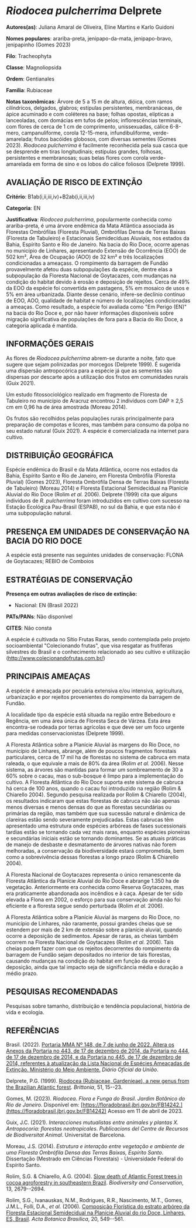 # *Riodocea pulcherrima* Delprete

**Autores(as)**: Juliana Amaral de Oliveira, Eline Martins e Karlo Guidoni

**Nomes populares**: arariba-preta, jenipapo-da-mata, jenipapo-bravo, jenipapinho (Gomes 2023)

**Filo**: Tracheophyta

**Classe**: Magnoliopsida

**Ordem**: Gentianales

**Família**: Rubiaceae

**Notas taxonômicas**: Árvore de 5 a 15 m de altura, dióica, com ramos cilíndricos, delgados, glabros; estípulas persistentes, membranáceas, de ápice acuminado e com coléteres na base; folhas opostas, elípticas a lanceoladas, com domácias em tufos de pelos; inflorescências terminais, com flores de cerca de 1 cm de comprimento, unissexuadas, cálice 6-8-mero, campanuliforme, corola 12-15-mera, infundibuliforme, verde-amarelada; frutos bacóides globosos, com diversas sementes (Gomes 2023). *Riodocea pulcherrima* é facilmente reconhecida pela sua casca que se desprende em tiras longitudinais; estípulas grandes, folhosas, persistentes e membranosas; suas belas flores com corola verde-amarelada em forma de sino e os lobos do cálice foliosos (Delprete 1999).

## AVALIAÇÃO DE RISCO DE EXTINÇÃO

**Critério**: B1ab(i,ii,iii,iv)+B2ab(i,ii,iii,iv)

**Categoria**: EN

**Justificativa**: *Riodocea pulcherrima*, popularmente conhecida como arariba-preta, é uma árvore endêmica da Mata Atlântica associada às Florestas Ombrófilas (Floresta Pluvial), Ombrófilas Densa de Terras Baixas (Floresta de Tabuleiro) e Estacionais Semidecíduas Aluviais, nos estados da Bahia, Espírito Santo e Rio de Janeiro. Na bacia do Rio Doce, ocorre apenas no município de Linhares, apresentando Extensão de Ocorrência (EOO) de 502 km², Área de Ocupação (AOO) de 32 km² e três localizações condicionadas a ameaçass. O rompimento da barragem de Fundão provavelmente afetou duas subpopulações da espécie, dentre elas a subpopulação da Floresta Nacional de Goytacazes, com mudanças na condição do habitat devido à erosão e deposição de rejeitos. Cerca de 49% da EOO da espécie foi convertida em pastagens, 5% em mosaico de usos e 5% em área urbanizada. Diante desse cenário, infere-se declínio contínuo de EOO, AOO, qualidade de habitat e número de
localizações condicionadas a ameaças. Como resultado, a espécie foi avaliada como "Em Perigo (EN)" na bacia do Rio Doce e, por não haver informações disponíveis sobre migração significativa de populações de fora para a Bacia do Rio Doce, a categoria aplicada é mantida.

## INFORMAÇÕES GERAIS

As flores de *Riodocea pulcherrima* abrem-se durante a noite, fato que sugere que sejam polinizadas por morcegos (Delprete 1999). É sugerida uma dispersão antropocórica para a espécie já que as sementes são dispersas por descarte após a utilização dos frutos em comunidades rurais (Guix 2021).

Um estudo fitossociológico realizado em fragmento de Floresta de Tabuleiro no município de Aracruz encontrou 2 indivíduos com DAP ≥ 2,5 cm em 0,96 ha de área amostrada (Moreau 2014).

Os frutos são recolhidos pelas populações rurais principalmente para preparação de compotas e licores, mas também para consumo da polpa no seu estado natural (Guix 2021). A espécie é comercializada na internet para cultivo.

## DISTRIBUIÇÃO GEOGRÁFICA

Espécie endêmica do Brasil e da Mata Atlântica, ocorre nos estados da Bahia, Espírito Santo e Rio de Janeiro, em Floresta Ombrófila (Floresta Pluvial) (Gomes 2023), Floresta Ombrófila Densa de Terras Baixas (Floresta de Tabuleiro) (Moreau 2014) e Floresta Estacional Semidecidual na Planície Aluvial do Rio Doce (Rolim *et al.* 2006). Delprete (1999) cita que alguns indivíduos de *R. pulcherrima* foram introduzidos em cultivo com sucesso na Estação Ecológica Pau-Brasil (ESPAB), no sul da Bahia, e que esta não é uma subpopulação natural.

## PRESENÇA EM UNIDADES DE CONSERVAÇÃO NA BACIA DO RIO DOCE

A espécie está presente nas seguintes unidades de conservação: FLONA de Goytacazes; REBIO de Comboios

## ESTRATÉGIAS DE CONSERVAÇÃO

**Presença em outras avaliações de risco de extinção:**

-   Nacional: EN (Brasil 2022)

**PATs/PANs**: Não disponível

**CITES**: Não consta

A espécie é cultivada no Sítio Frutas Raras, sendo contemplada pelo projeto socioambiental "Colecionando frutas", que visa resgatar as frutíferas silvestres do Brasil e o conhecimento relacionado ao seu cultivo e utilização (<http://www.colecionandofrutas.com.br/>)

## PRINCIPAIS AMEAÇAS

A espécie é ameaçada por pecuária extensiva e/ou intensiva, agricultura, urbanização e por rejeitos provenientes do rompimento da barragem de Fundão.

A localidade tipo da espécie está situada na região entre Bebedouro e Regência, em uma área única de Floresta Seca de Várzea. Esta área encontra-se rodeada por terras agrícolas e que deve ser um foco urgente para medidas conservacionistas (Delprete 1999).

A Floresta Atlântica sobre a Planície Aluvial às margens do Rio Doce, no município de Linhares, abrange, além de poucos fragmentos florestais particulares, cerca de 17 mil ha de florestas no sistema de cabruca em mata raleada, o que equivale a mais de 80% da área (Rolim *et al.* 2006). Nesse sistema, as árvores são mantidas para formar um sombreamento de 30 a 60% sobre o cacau, mas o sub-bosque é limpo para a implementação do cultivo. A Floresta Atlântica do Rio Doce suporta este sistema de cabruca há cerca de 100 anos, quando o cacau foi introduzido na região (Rolim & Chiarello 2004). Segundo pesquisa realizada por Rolim & Chiarello (2004), os resultados indicaram que estas florestas de cabruca não são apenas menos diversas e menos densas do que as florestas secundárias ou primárias da região, mas também que sua sucessão natural e dinâmica de clareiras estão sendo severamente prejudicadas. Estas cabrucas têm apresentado uma estrutura onde espécies arbóreas
de fases sucessionais tardias estão se tornando cada vez mais raras, enquanto espécies pioneiras e secundárias iniciais estão se tornando dominantes.  Se as atuais práticas de manejo de desbaste e desmatamento de árvores nativas não forem melhoradas, a conservação da biodiversidade estará comprometida, bem como a sobrevivência dessas florestas a longo prazo (Rolim & Chiarello 2004).

A Floresta Nacional de Goytacazes representa o único remanescente da Floresta Atlântica da Planície Aluvial do Rio Doce e abrange 1.350 ha de vegetação. Anteriormente era conhecida como Reserva Goytacazes, mas era praticamente abandonada aos incêndios e à caça. Apesar de ter sido elevada a Flona em 2002, o esforço para sua conservação ainda não foi eficiente e a floresta segue sendo perturbada (Rolim *et al.* 2006).

A Floresta Atlântica sobre a Planície Aluvial às margens do Rio Doce, no município de Linhares, não raramente, possui grandes cheias que se estendem por mais de 2 km de extensão sobre a planície aluvial, quando ocorre a deposição de sedimentos. Apesar de raras, as cheias também ocorrem na Floresta Nacional de Goytacazes (Rolim *et al.* 2006). Tais cheias podem fazer com que os rejeitos decorrentes do rompimento da barragem de Fundão sejam depositados no interior de tais florestas, causando mudanças na condição do habitat em função da erosão e deposição, ainda que tal impacto seja de significância média e duração a médio prazo.

## PESQUISAS RECOMENDADAS

Pesquisas sobre tamanho, distribuição e tendência populacional, história de vida e ecologia.

## REFERÊNCIAS

Brasil. (2022). [Portaria MMA Nº 148, de 7 de junho de 2022. Altera os Anexos da Portaria no 443, de 17 de dezembro de 2014, da Portaria no 444, de 17 de dezembro de 2014, e da Portaria no 445, de 17 de dezembro de 2014, referentes à atualização da Lista Nacional de Espécies Ameaçadas de Extinção. Ministério do Meio Ambiente.](https://in.gov.br/en/web/dou/-/portaria-mma-n-148-de-7-de-junho-de-2022-406272733) *Diário Oficial da União*.

Delprete, P.G. (1999). [Riodocea (Rubiaceae, Gardenieae), a new genus from the Brazilian Atlantic forest](https://doi.org/10.2307/2666550).  *Brittonia*, 51, 15--23.

Gomes, M. (2023). *Riodocea*. *Flora e Funga do Brasil. Jardim Botânico do Rio de Janeiro*. Disponível em: [https://floradobrasil.jbrj.gov.br/FB14242.](https://floradobrasil.jbrj.gov.br/FB14242) Acesso em 11 de abril de 2023.

Guix, J.C. (2021). *Interacciones mutualistas entre animales y plantas X. Antropocoria: florestas neotropicales*. *Publicacions del Centre de Recursos de Biodiversitat Animal*. Universitat de Barcelona.

Moreau, J.S. (2014). *Estrutura e interação entre vegetação e ambiente de uma Floresta Ombrófila Densa das Terras Baixas, Espírito Santo*.  Dissertação (Mestrado em Ciências Florestais) - Universidade Federal do Espírito Santo.

Rolim, S.G. & Chiarello, A.G. (2004). [Slow death of Atlantic Forest trees in cocoa agroforestry in southeastern Brazil](https://doi.org/10.1007/s10531-004-2142-5). *Biodiversity and Conservation*, 13, 2679--2694.

Rolim, S.G., Ivanauskas, N.M., Rodrigues, R.R., Nascimento, M.T., Gomes, J.M.L., Folli, D.A., *et al.* (2006). [Composição Florística do estrato arbóreo da Floresta Estacional Semidecidual na Planície Aluvial do rio Doce, Linhares, ES, Brasil](https://doi.org/10.1590/S0102-33062006000300005). *Acta Botanica Brasilica*, 20, 549--561.
